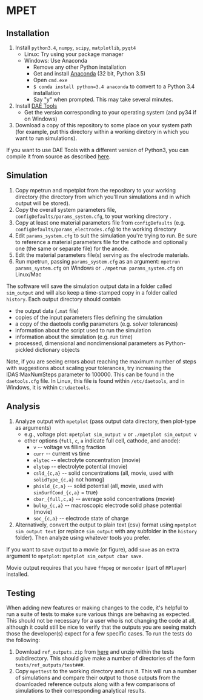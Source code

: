 # MPET

## Installation

1.  Install `python3.4`, `numpy`, `scipy`, `matplotlib`, `pyqt4`
    - Linux: Try using your package manager
    - Windows: Use Anaconda
        - Remove any other Python installation
        - Get and install [Anaconda](https://www.continuum.io/downloads) (32 bit, Python 3.5)
        - Open `cmd.exe`
        - `$ conda install python=3.4 anaconda` to convert to a Python 3.4 installation
        - Say "y" when prompted. This may take several minutes.
2.  Install [DAE Tools](https://sourceforge.net/projects/daetools/files/1.4.0)
    - Get the version corresponding to your operating system (and py34 if on Windows)
3.  Download a copy of this repository to some place on your system path (for example, put this
    directory within a working diretory in which you want to run simulations).

If you want to use DAE Tools with a different version of Python3, you can compile it from source as
described [here](http://daetools.com/docs/getting_daetools.html).

## Simulation

1.  Copy mpetrun and mpetplot from the repository to your working directory (the directory from
    which you'll run simulations and in which output will be stored).
2.  Copy the overall system parameters file,
    `configDefaults/params_system.cfg`, to your working directory .
3.  Copy at least one material parameters file from `configDefaults`
    (e.g. `configDefaults/params_electrodes.cfg`) to the working directory
4.  Edit `params_system.cfg` to suit the simulation you're trying to run. Be
    sure to reference a material parameters file for the cathode and
    optionally one (the same or separate file) for the anode.
5.  Edit the material parameters file(s) serving as the electrode
    materials.
6.  Run mpetrun, passing `params_system.cfg` as an argument:
    `mpetrun params_system.cfg` on Windows or `./mpetrun params_system.cfg` on Linux/Mac

The software will save the simulation output data in a folder called `sim_output` and will also
keep a time-stamped copy in a folder called `history`. Each output directory should contain
- the output data (`.mat` file)
- copies of the input parameters files defining the simulation
- a copy of the daetools config parameters (e.g. solver tolerances)
- information about the script used to run the simulation
- information about the simulation (e.g. run time)
- processed, dimensional and nondimensional parameters as
  Python-pickled dictionary objects

Note, if you are seeing errors about reaching the maximum number of steps with suggestions about
scaling your tolerances, try increasing the IDAS:MaxNumSteps parameter to 100000. This can be found
in the `daetools.cfg` file. In Linux, this file is found within `/etc/daetools`, and in Windows, it
is within `C:\daetools`.

## Analysis

1.  Analyze output with `mpetplot` (pass output data directory, then
    plot-type as arguments)
    - e.g., voltage plot: `mpetplot sim_output v` or `./mpetplot sim_output v`
    - other options (`full`, `c`, `a` indicate full cell, cathode, and anode):
      - `v` -- voltage vs filling fraction
      - `curr` -- current vs time
      - `elytec` -- electrolyte concentration (movie)
      - `elytep` -- electrolyte potential (movie)
      - `csld_{c,a}` -- solid concentrations (all, movie, used with `solidType_{c,a}` not homog)
      - `phisld_{c,a}` -- solid potential (all, movie, used with `simSurfCond_{c,a}` = true)
      - `cbar_{full,c,a}` -- average solid concentrations (movie)
      - `bulkp_{c,a}` -- macroscopic electrode solid phase potential (movie)
      - `soc_{c,a}` -- electrode state of charge
2.  Alternatively, convert the output to plain text (csv) format using
    `mpetplot sim_output text` (or replace `sim_output` with
    any subfolder in the `history` folder). Then analyze using whatever
    tools you prefer.

If you want to save output to a movie (or figure), add `save` as an extra
argument to `mpetplot`: `mpetplot sim_output cbar save`.

Movie output requires that you have `ffmpeg` or `mencoder` (part of
`MPlayer`) installed.

## Testing

When adding new features or making changes to the code, it's helpful
to run a suite of tests to make sure various things are behaving as
expected. This should not be necessary for a user who is not changing
the code at all, although it could still be nice to verify that the
outputs you are seeing match those the developer(s) expect for a few
specific cases. To run the tests do the following:

1. Download `ref_outputs.zip` from
   [here](http://mit.edu/smithrb/www/ref_outputs.zip) and unzip within
   the tests subdirectory. This should give make a number of
   directories of the form `tests/ref_outputs/test###`.
2. Copy `mpettest` to the working directory and run it. This will
   run a number of simulations and compare their output to those
   outputs from the downloaded reference outputs along with a few
   comparisons of simulations to their corresponding analytical
   results.
